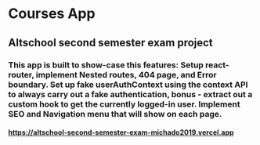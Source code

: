 # Courses App
## Altschool second semester exam project
### This app is built to show-case this features: Setup react-router, implement Nested routes, 404 page, and Error boundary. Set up fake userAuthContext using the context API to always carry out a fake authentication, bonus - extract out a custom hook to get the currently logged-in user. Implement SEO and Navigation menu that will show on each page.
#### https://altschool-second-semester-exam-michado2019.vercel.app

